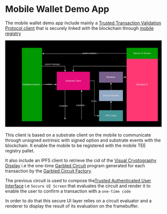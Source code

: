 # Mobile Wallet Demo App




The mobile wallet demo app include mainly a [Trusted Transaction Validation Protocol client](./TTVP_client.md) that is securely linked with the blockchain through [mobile registry](./Mobile_Registry.md)


![App architecture](./fig/App_architecture.svg)

This client is based on a substrate client on the mobile to communicate through unsigned extrinsic with signed option and substrate events with the blockchain. It enable the mobile to be registered with the mobile TEE registry pallet. 


It also include an IPFS client to retrieve the cid of the [Visual Cryptography Display](./VC-GC.md) i.e the one-time [Garbled Circuit](,/GC.md) program generated for each transaction  by the [Garbled Circuit Factory](./GCF.md).

The previous circuit is used to compose the[Trusted Authenticated User Interface](./TAUI.md) i.e `Secure UI Screen` that evaluates the circuit and render it to enable the user to confirm a transaction with a `one-time code`

In order to do that this secure UI layer relies on a circuit evaluator and a renderer to display the result of its evaluation on the framebuffer.

